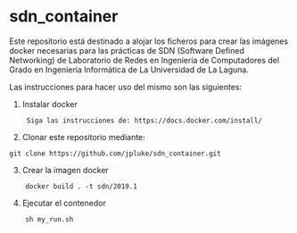# sdn_container

Este repositorio está destinado a alojar los ficheros para crear las imágenes docker necesarias para las prácticas de SDN (Software Defined Networking) de Laboratorio de Redes en Ingeniería de Computadores del Grado en Ingeniería Informática de La Universidad de La Laguna.

Las instrucciones para hacer uso del mismo son las siguientes:

1. Instalar docker

		Siga las instrucciones de: https://docs.docker.com/install/

2. Clonar este repositorio mediante:

```
git clone https://github.com/jpluke/sdn_container.git
```

3. Crear la imagen docker

```
	docker build . -t sdn/2019.1
```

4. Ejecutar el contenedor
```
	sh my_run.sh
```
